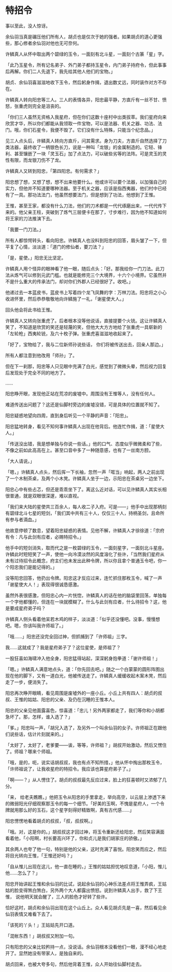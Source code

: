
# 特招令

事以至此，没人惊讶。

余仙羽当真是碾压他们所有人，胡贞也是仅次于她的强者。如果胡贞的道心更强些，那心修者余仙羽对他也无可奈何。

许鳞真人从怀中取出两个碧绿的玉令，一面刻有北斗星，一面刻个古篆「星」字。

「此乃玉星令，所有记名弟子、外门弟子都持玉星令，内门弟子持府令，但此事事后再解。你们二人先退下，我先给其他人他们的宝物。」

胡贞、余仙羽喜滋滋地收下玉令，然后躬身作揖，退出数丈远，同时装作对方不存在。

许鳞真人转向阳忠等三人。三人的表情各异，阳忠最平静，方直斤有一丝不甘、愤怒，张重虎则完全是沮丧的。

「你们三人虽然无资格入我星府，但在你们这数十座村中出类拔萃。我们星府向来欣赏才华，所以你们都能从我领取一件宝物，可以是法器、机关之器、功法、法门。哦，你们石星令，我便不毁了。它们没有什么特殊，只能当个纪念品。」

见三人点头后，许鳞真人转向方直斤，问其需求。身为刀夫，方直斤自然选择了刀类法器，最终收了一柄银色长刀，说是一种叫「龙银」的金属制造的。它轻、锋利、甚至镶嵌了一块「灵玉石」加了点法力，可以破些劣等的法阵。可是灵玉的灵性有限，而龙银刀伤不了龙。

许鳞真人又转到阳忠，「第四阳忠。有何需求？」

阳忠想了想，又想了想，想不出来他要什么。他或许可以要个法器，以加强自己的实力，但他并不知道要哪种法器。至于机关之器，应该是指西夷器，他们村中已经有了一具。那功法法门，他虽然想要法门，但是想到了功法，他想到了王惟。

王惟，甚至王家，都没有什么刀法，他们的刀术都是一代代琢磨出来，一代代传下来的。他父亲王柱，突破到了炼气三层便卡在那了，寸步难行，因为他不知道如何将王家的刀法推演下去。

「我要一门刀法。」

所有人都惊愕转头，看向阳忠。许鳞真人也没料到阳忠的回答，眉头皱了一下，但平复了心情，淡淡道：「道门的修仙者，要刀法？」

「是，星使。」阳忠无比坚定。

许鳞真人用个怪异的眼神看了他一眼，随后点头：「好。那我给你一门刀法。此刀法从炼气可以修到元武门槛。也就是能修完三个大境界，十六个小境界。它虽然并不是什么重大的传承法门，却对你们外郡人已经很好了。收吧。」

他递过去一本蓝皮书，蓝皮书上写着四个龙飞凤舞的字：万林刀法。阳忠将之小心收进怀里，然后恭恭敬敬地向许鳞施了一礼，「谢星使大人。」

回头他会将此书给王惟。

许鳞真人又转向张重虎了。后者根本没等他说话，直接提要个火铳。这让许鳞真人笑了，不知道是欣赏的笑还是轻蔑的笑，但他大大方方地给了张重虎一具崭新的「左轮枪」西夷轮铳，及六十枚子弹。张重虎喜滋滋地收起来了。

「好了，宝物给了，我与二位新师孙说些话， 你们将被传送出去，回亲人那边。」

所有人都注意到他改用「师孙」了。

但在下一刹那，阳忠等人只见眼中充满了白光，感觉到了微微头晕，然后视力回复后发现处于完全不同的地方了。

……

阳忠睁开眼，发现他正站在荒凉的废墟中。周围没有王惟等人，没有任何人。

难道传送出问题了？这还是仙脚村旁边的废墟没错，可是具体的位置就不知了。

阳忠疑惑地望向四周，直到身后听见一个平静的声音：「阳忠」。

阳忠猛地转身，看见不知何事许鳞真人出现在他背后。他连忙作揖，道：「星使大人。」

「传送没出错，我是想单独与你说一些话。」他的口气、态度似乎微微柔和了些，不像之前如此高高在上。甚至口音中多了一种随意感，也有了一丝南方腔。

「大人请说。」

「嗯，」许鳞真人点头，然后挥一下长袖，忽然一声「哐当」响起，两人之前出现了一个木制茶桌，及两个小木凳。许鳞真人坐于一边，示阳忠在茶桌另一边坐下。

阳忠心中有些忐忑，但还是乖乖坐下了。离这么近对话，可以见许鳞真人其实长相很普通，就是双眼很深邃，难以直视。

「我们来大陆的星使共三百余人，每人收二子入府。可是——」他手中出现那柄刻有碧绿北斗七星的短剑，「我们其中共有三十人，仅仅三十人，持柄圣剑，且命所有参与者滴血。」

他故意停顿了数息，望着阳忠疑惑的表情。见他不解，许鳞真人才徐徐道：「宗府有令：凡与此剑有应者，必赐特招令。」

他手中的短剑消失，取而代之是一枚碧绿的玉令，一面刻星字，一面刻北斗星座。许鳞此时短短笑了一声，使他一向冷漠淡然的风度溶化了些许，「当然我们星府从未有过待招令此概念，府主们也未发出此种令牌，所以你且拿个普通玉令吧，你一个阳忠我们是能记得的。」

没等阳忠回答，他扔出令牌。阳忠这才反应过来，连忙抓住那枚玉令，喊了一声「谢星使大人！」表现得很诚恳感激。

虽然外表很感激，但阳忠心内一片恍惚，许鳞真人的话在他的脑袋里回荡，单独每一个字他都懂的，但连在一块就模糊了。什么与此剑有应者，什么待招令？这，他是要成星府弟子吗？

许鳞真人侧头看着他呆若木鸡的样子，淡淡道：「似乎还没懂吧。没事，慢慢想吧。嗯，你该叫我许师祖了。」

「哦……」阳忠还没完全回过神，但抓捕到了「许师祖」三字。

我……这就成了？我是星府弟子了？这位星使，是师祖了？

一股狂喜如海啸冲入他全身，阳忠猛得站起，深深躬身抱拳道：「谢许师祖！」

「嗯。」许鳞真人满意地点头，道：「你先回去吧。」随之一个白蒙蒙的圆形阵图出现在他的脚下，又有一道白光，他被传送走了。许鳞真人缓缓收起木案木凳，然后走了一步，便消失了。

阳忠再次睁开眼睛，看见周围是废墟外的一座小丘。小丘上共有四人：胡贞的叔叔、王惟的姑姑、阳忠的父亲、及仍在沉睡的王惟本人。

阳忠的父亲见他面露喜色，惊喜道：「忠儿！另外两家都走了，我们等你和小胡都急坏了。那，怎样，谁入选了？」

「爹。」阳忠叫一声，「胡兄入选了，及另外一个叫余仙羽的女子。许师祖正在跟他们说些话，估计片刻就来的。」

「太好了，太好了，老爹要——诶，等等，许师祖？」胡叔开始激动，然后又愣住了。师祖？哪来个师祖。

「哦，是的，呃，说实话胡叔叔，我也有点不知所措，」他从怀中掏出那枚玉令，「许师祖说了，让我收星府的特招令。我应该也算星府弟子了。」

「啊——？」从人愣住了。胡贞的叔叔最先反应过来，脸上的狂喜顿时又浓郁了几分。

「来， 给老夫瞧瞧，」他把玉令从阳忠的手里拿走，举向高空，以云层上渗透下来的微弱阳光仔细观察那玉令的每一个细节。「好美的玉啊，不愧是星府人，一个令牌就用那么好的玉石，这个星字刻得好精致啊，真有古代感……」

阳忠愣愣地看着胡贞的叔叔，「叔，叔叔啊。」

「哦。对，这是你的。」胡叔叔这才回过神，将玉令重新还给阳忠，然后笑容满面看着他，「小阳啊，村长要高兴环了，你和贞儿是我们胡家庄的骄傲。」

其余两人也夸了他一句，特别是他的父亲，这时充满了喜悦。阳忠笑而应之，然后将目光转向王惟，「王惟还好吗？」

「自从惟儿出现在这儿，他一直在睡的，」王惟的姑姑担忧地叹息道，「小阳，惟儿他……怎么了？」

阳忠开始讲起王惟和余仙羽的比试，说起余仙羽的心神乐法差点将王惟弄疯，王姑姑的脸变得煞白煞白，另外两个大人都露出愤怒。说到许鳞真人出手，救了下王惟， 说他明天就会醒了，三人的脸色才好转了些许。

恰好这时，胡贞和余仙羽出现在这个山丘上。众人看见胡贞先是一喜，然后看见余仙羽表情又难看下去了。

「该死的丫头！」王姑姑先开口道。

「混帐东西！」胡叔叔又附加一句。

只有阳忠的父亲比较矜持一点，没说话。余仙羽根本没看他们一眼，漫不经心地走开了。显然她没有带家人，是独自来的。

胡贞回来，也被大夸多句，然后他背着王惟，众人开始往仙脚村走去。

    